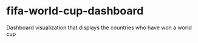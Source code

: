# fifa-world-cup-dashboard
Dashboard visualization that displays the countries who have won a world cup
